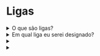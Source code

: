 # Ligas

<details>

<summary>O que são ligas?</summary>

Ligas são semelhantes a divisões em um campeonato de futebol. Elas refletem o seu nível de desempenho durante as fases de qualificação, agrupando jogadores com conquistas comparáveis para partidas competitivas. Uma classificação mais alta na liga leva a maiores recompensas. Mais detalhes serão revelados no lançamento da temporada inaugural.

</details>

<details>

<summary>Em qual liga eu serei designado?</summary>

Sua designação de liga depende da sua classificação durante as fases de qualificação. Os participantes acumulam pontos diários e sobem no ranking, resultando em classificações finais após a Fase de Qualificação 1 e a Fase de Qualificação 2. Com base nas conquistas coletivas e no número total de participantes, vagas são atribuídas em diferentes ligas.

Os melhores desempenhos de cada fase de qualificação recebem convites para ingressar na liga mais adequada com base em seus níveis de habilidade.

Conforme as temporadas avançam, as ligas funcionam com base em promoção/rebaixamento. Os melhores desempenhos sobem para ligas superiores, enquanto aqueles com menos sucesso são movidos para ligas inferiores.

Se você entrar após as fases de qualificação, você entrará na Liga Amadora. Esta liga não apenas oferece seu conjunto de recompensas, mas também oferece a chance de progredir para divisões superiores e garantir/aumentar as recompensas.

</details>

<details>

<summary></summary>



</details>

<details>

<summary></summary>



</details>